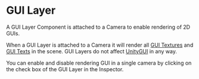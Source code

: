 GUI Layer
=========


A <span class=keyword>GUI Layer</span> Component is attached to a Camera to enable rendering of 2D GUIs.

When a GUI Layer is attached to a Camera it will render all [GUI Textures](class-GuiTexture.html) and [GUI Texts](class-GuiText.html) in the scene.  GUI Layers do not affect [UnityGUI](GUIScriptingGuide.html) in any way.

You can enable and disable rendering GUI in a single camera by clicking on the check box of the GUI Layer in the <span class=keyword>Inspector</span>.

